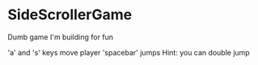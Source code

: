 # SideScrollerGame
Dumb game I'm building for fun

'a' and 's' keys move player
'spacebar' jumps
Hint: you can double jump
